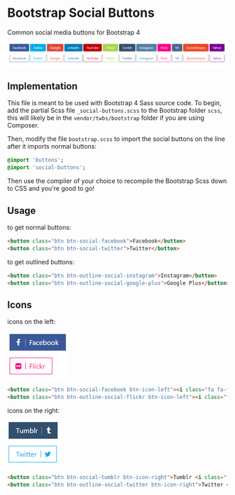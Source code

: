 # Bootstrap Social Buttons
Common social media buttons for Bootstrap 4

![Buttons](./img/all_buttons.png "Available Buttons")

## Implementation

This file is meant to be used with Bootstrap 4 Sass source code. To begin, add the partial Scss file `_social-buttons.scss` to the Bootstrap folder `scss`, this will likely be in the `vendor/twbs/bootstrap` folder if you are using Composer.

Then, modify the file `bootstrap.scss` to import the social buttons on the line after it imports normal buttons:
``` sass
@import 'buttons';
@import 'social-buttons';
```

Then use the compiler of your choice to recompile the Bootstrap Scss down to CSS and you're good to go!

## Usage

to get normal buttons:
``` html
<button class="btn btn-social-facebook">Facebook</button>
<button class="btn btn-social-twitter">Twitter</button>
```

to get outlined buttons:
``` html
<button class="btn btn-outline-social-instagram">Instagram</button>
<button class="btn btn-outline-social-google-plus">Google Plus</button>
```

## Icons

icons on the left:

![Icon on left](./img/icon_left.png "Icon on the left")

``` html
<button class="btn btn-social-facebook btn-icon-left"><i class="fa fa-facebook"></i> Facebook</button>
<button class="btn btn-outline-social-flickr btn-icon-left"><i class="fa fa-flickr"></i> Flickr</button>
```


icons on the right:

![Icon on right](./img/icon_right.png "Icon on the right")

``` html
<button class="btn btn-social-tumblr btn-icon-right">Tumblr <i class="fa fa-tumblr"></i></button>
<button class="btn btn-outline-social-twitter btn-icon-right">Twitter <i class="fa fa-twitter"></i></button>
```

